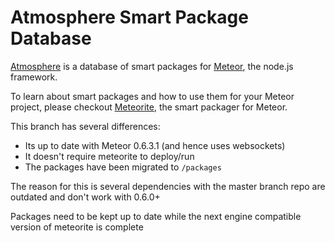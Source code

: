 # Atmosphere Smart Package Database

[Atmosphere](https://atmosphere.meteor.com) is a database of smart packages for [Meteor](http://meteor.com), the node.js framework.

To learn about smart packages and how to use them for your Meteor project, please checkout [Meteorite](http://oortcloud.github.com/meteorite), the smart packager for Meteor.

This branch has several differences:

- Its up to date with Meteor 0.6.3.1 (and hence uses websockets)
- It doesn't require meteorite to deploy/run
- The packages have been migrated to `/packages`

The reason for this is several dependencies with the master branch repo are outdated and don't work with 0.6.0+

Packages need to be kept up to date while the next engine compatible version of meteorite is complete
